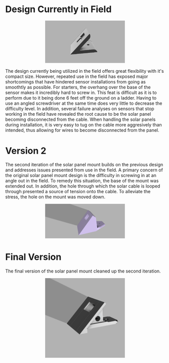 # Design Currently in Field 

<p align="center">
<img src="SolarPanelMount.png" width="50%">
</p>

The design currently being utilized in the field offers great flexibility with it's compact size. However, repeated use in the field has exposed major shortcomings that have hindered sensor installations from going as smoothtly as possible. For starters, the overhang over the base of the sensor makes it incredibly hard to screw in. This feat is difficult as it is to perform due to it being done 6 feet off the ground on a ladder. Having to use an angled screwdriver at the same time does very little to decrease the difficulty level. In addition, several failure analyses on sensors that stop working in the field have revealed the root cause to be the solar panel becoming disconnected from the cable. When handling the solar panels during installation, it is very easy to tug on the cable more aggresively than intended, thus allowing for wires to become disconnected from the panel. 

# Version 2
The second iteration of the solar panel mount builds on the previous design and addresses issues presented from use in the field. A primary concern of the original solar panel mount design is the difficulty in screwing in at an angle out in the field. To remedy this situation, the base of the mount was extended out. In addition, the hole through which the solar cable is looped through presented a source of tension onto the cable. To alleviate the stress, the hole on the mount was moved down.    

<p align="center">
<img src="solar-panel-mount-v2.png" width="50%">
</p>

# Final Version
The final version of the solar panel mount cleaned up the second iteration. 

<p align="center">
<img src="solar-panel-mount-final.png" width="50%">
</p>
